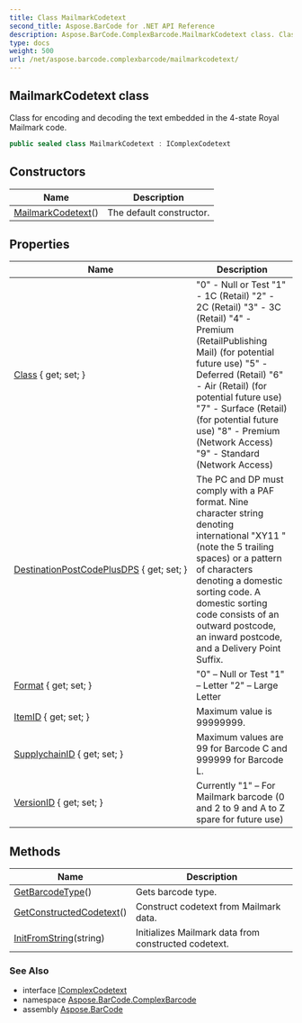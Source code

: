 ```yaml
---
title: Class MailmarkCodetext
second_title: Aspose.BarCode for .NET API Reference
description: Aspose.BarCode.ComplexBarcode.MailmarkCodetext class. Class for encoding and decoding the text embedded in the 4state Royal Mailmark code
type: docs
weight: 500
url: /net/aspose.barcode.complexbarcode/mailmarkcodetext/
---
```

## MailmarkCodetext class

Class for encoding and decoding the text embedded in the 4-state Royal Mailmark code.

```csharp
public sealed class MailmarkCodetext : IComplexCodetext
```

## Constructors

| Name | Description |
| --- | --- |
| [MailmarkCodetext](mailmarkcodetext/)() | The default constructor. |

## Properties

| Name | Description |
| --- | --- |
| [Class](../../aspose.barcode.complexbarcode/mailmarkcodetext/class/) { get; set; } | "0" - Null or Test "1" - 1C (Retail) "2" - 2C (Retail) "3" - 3C (Retail) "4" - Premium (RetailPublishing Mail) (for potential future use) "5" - Deferred (Retail) "6" - Air (Retail) (for potential future use) "7" - Surface (Retail) (for potential future use) "8" - Premium (Network Access) "9" - Standard (Network Access) |
| [DestinationPostCodePlusDPS](../../aspose.barcode.complexbarcode/mailmarkcodetext/destinationpostcodeplusdps/) { get; set; } | The PC and DP must comply with a PAF format. Nine character string denoting international "XY11 " (note the 5 trailing spaces) or a pattern of characters denoting a domestic sorting code. A domestic sorting code consists of an outward postcode, an inward postcode, and a Delivery Point Suffix. |
| [Format](../../aspose.barcode.complexbarcode/mailmarkcodetext/format/) { get; set; } | "0" – Null or Test "1" – Letter "2" – Large Letter |
| [ItemID](../../aspose.barcode.complexbarcode/mailmarkcodetext/itemid/) { get; set; } | Maximum value is 99999999. |
| [SupplychainID](../../aspose.barcode.complexbarcode/mailmarkcodetext/supplychainid/) { get; set; } | Maximum values are 99 for Barcode C and 999999 for Barcode L. |
| [VersionID](../../aspose.barcode.complexbarcode/mailmarkcodetext/versionid/) { get; set; } | Currently "1" – For Mailmark barcode (0 and 2 to 9 and A to Z spare for future use) |

## Methods

| Name | Description |
| --- | --- |
| [GetBarcodeType](../../aspose.barcode.complexbarcode/mailmarkcodetext/getbarcodetype/)() | Gets barcode type. |
| [GetConstructedCodetext](../../aspose.barcode.complexbarcode/mailmarkcodetext/getconstructedcodetext/)() | Construct codetext from Mailmark data. |
| [InitFromString](../../aspose.barcode.complexbarcode/mailmarkcodetext/initfromstring/)(string) | Initializes Mailmark data from constructed codetext. |

### See Also

* interface [IComplexCodetext](../icomplexcodetext/)
* namespace [Aspose.BarCode.ComplexBarcode](../../aspose.barcode.complexbarcode/)
* assembly [Aspose.BarCode](../../)


